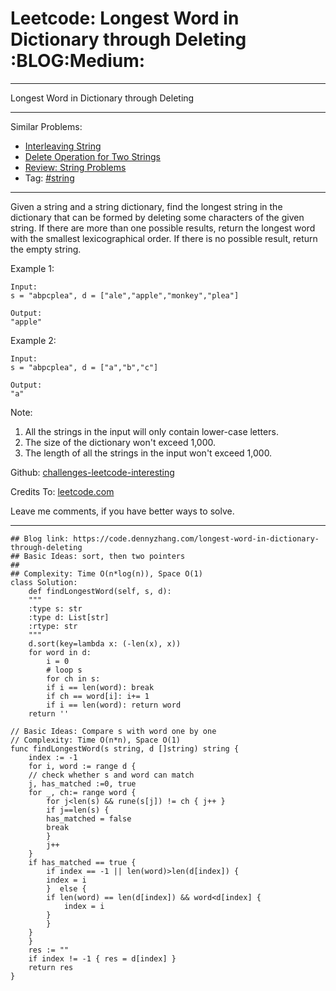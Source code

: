 
# Leetcode: Longest Word in Dictionary through Deleting     :BLOG:Medium:

---

Longest Word in Dictionary through Deleting  

---

Similar Problems:  

-   [Interleaving String](https://code.dennyzhang.com/interleaving-string)
-   [Delete Operation for Two Strings](https://code.dennyzhang.com/delete-operation-for-two-strings)
-   [Review: String Problems](https://code.dennyzhang.com/review-string)
-   Tag: [#string](https://code.dennyzhang.com/tag/string)

---

Given a string and a string dictionary, find the longest string in the dictionary that can be formed by deleting some characters of the given string. If there are more than one possible results, return the longest word with the smallest lexicographical order. If there is no possible result, return the empty string.  

Example 1:  

    Input:
    s = "abpcplea", d = ["ale","apple","monkey","plea"]
    
    Output: 
    "apple"

Example 2:  

    Input:
    s = "abpcplea", d = ["a","b","c"]
    
    Output: 
    "a"

Note:  

1.  All the strings in the input will only contain lower-case letters.
2.  The size of the dictionary won't exceed 1,000.
3.  The length of all the strings in the input won't exceed 1,000.

Github: [challenges-leetcode-interesting](https://github.com/DennyZhang/challenges-leetcode-interesting/tree/master/problems/longest-word-in-dictionary-through-deleting)  

Credits To: [leetcode.com](https://leetcode.com/problems/longest-word-in-dictionary-through-deleting/description/)  

Leave me comments, if you have better ways to solve.  

---

    ## Blog link: https://code.dennyzhang.com/longest-word-in-dictionary-through-deleting
    ## Basic Ideas: sort, then two pointers
    ##
    ## Complexity: Time O(n*log(n)), Space O(1)
    class Solution:
        def findLongestWord(self, s, d):
    	"""
    	:type s: str
    	:type d: List[str]
    	:rtype: str
    	"""
    	d.sort(key=lambda x: (-len(x), x))
    	for word in d:
    	    i = 0
    	    # loop s
    	    for ch in s:
    		if i == len(word): break
    		if ch == word[i]: i+= 1
    	    if i == len(word): return word
    	return ''

    // Basic Ideas: Compare s with word one by one
    // Complexity: Time O(n*n), Space O(1)
    func findLongestWord(s string, d []string) string {
        index := -1
        for i, word := range d {
    	// check whether s and word can match
    	j, has_matched :=0, true
    	for _, ch:= range word {
    	    for j<len(s) && rune(s[j]) != ch { j++ }
    	    if j==len(s) {
    		has_matched = false
    		break
    	    }
    	    j++
    	}
    	if has_matched == true {
    	    if index == -1 || len(word)>len(d[index]) {
    		index = i
    	    }  else {
    		if len(word) == len(d[index]) && word<d[index] {
    		    index = i
    		}
    	    }
    	}
        }
        res := ""
        if index != -1 { res = d[index] }
        return res
    }

